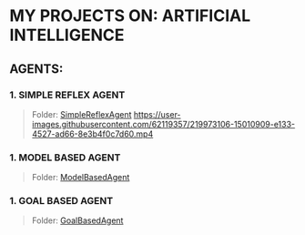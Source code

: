 # MY PROJECTS ON: ARTIFICIAL INTELLIGENCE
## AGENTS:
### 1. SIMPLE REFLEX AGENT
> Folder: [SimpleReflexAgent](https://github.com/EdinsonUwU/ARTIFICIAL_INTELLIGENCE/tree/main/SimpleReflexAgent)
https://user-images.githubusercontent.com/62119357/219973106-15010909-e133-4527-ad66-8e3b4f0c7d60.mp4
<!---->
### 1. MODEL BASED AGENT
> Folder: [ModelBasedAgent](https://github.com/EdinsonUwU/ARTIFICIAL_INTELLIGENCE/tree/main/ModelBasedAgent)

### 1. GOAL BASED AGENT
> Folder: [GoalBasedAgent](https://github.com/EdinsonUwU/ARTIFICIAL_INTELLIGENCE/tree/main/GoalBasedAgent)
